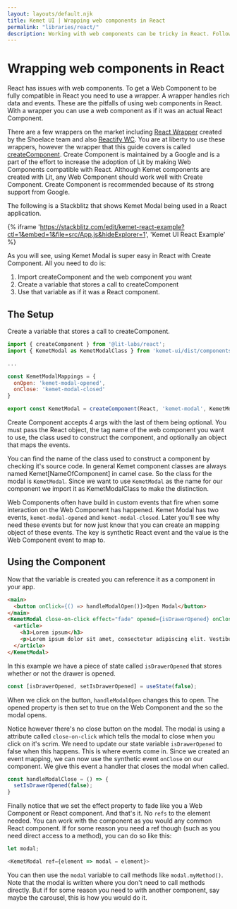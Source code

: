 ```yaml
---
layout: layouts/default.njk
title: Kemet UI | Wrapping web components in React
permalink: "libraries/react/"
description: Working with web components can be tricky in React. Follow this guide to learn how to use Kemet UI components in React. 
---
```


# Wrapping web components in React

React has issues with web components. To get a Web Component to be fully compatible in React you need to use a wrapper. A wrapper handles rich data and events. These are the pitfalls of using web components in React. With a wrapper you can use a web component as if it was an actual React Component.

There are a few wrappers on the market including [React Wrapper](https://www.npmjs.com/package/@shoelace-style/react) created by the Shoelace team and also [Reactify WC](https://www.npmjs.com/package/reactify-wc). You are at liberty to use these wrappers, however the wrapper that this guide covers is called [createComponent](https://www.npmjs.com/package/@lit-labs/react). Create Component is maintained by a Google and is a part of the effort to increase the adoption of Lit by making Web Components compatible with React. Although Kemet components are created with Lit, any Web Component should work well with Create Component. Create Component is recommended because of its strong support from Google.

The following is a Stackblitz that shows Kemet Modal being used in a React application.

{% iframe 'https://stackblitz.com/edit/kemet-react-example?ctl=1&embed=1&file=src/App.js&hideExplorer=1', 'Kemet UI React Example' %}

As you will see, using Kemet Modal is super easy in React with Create Component. All you need to do is:

1. Import createComponent and the web component you want
2. Create a variable that stores a call to createComponent
3. Use that variable as if it was a React component.

## The Setup

Create a variable that stores a call to createComponent.

```javascript
import { createComponent } from '@lit-labs/react';
import { KemetModal as KemetModalClass } from 'kemet-ui/dist/components/kemet-modal.js' 

...

const KemetModalMappings = {
  onOpen: 'kemet-modal-opened',
  onClose: 'kemet-modal-closed'
}

export const KemetModal = createComponent(React, 'kemet-modal', KemetModalClass, KemetModalMappings);
```

Create Component accepts 4 args with the last of them being optional. You must pass the React object, the tag name of the web component you want to use, the class used to construct the component, and optionally an object that maps the events.

You can find the name of the class used to construct a component by checking it's source code. In general Kemet component classes are always named Kemet[NameOfComponent] in camel case. So the class for the modal is `KemetModal`. Since we want to use `KemetModal` as the name for our component we import it as KemetModalClass to make the distinction.

Web Components often have build in custom events that fire when some interaction on the Web Component has happened. Kemet Modal has two events, `kemet-modal-opened` and `kemet-modal-closed`. Later you'll see why need these events but for now just know that you can create an mapping object of these events. The key is synthetic React event and the value is the Web Component event to map to.

## Using the Component

Now that the variable is created you can reference it as a component in your app.

```html
<main>
  <button onClick={() => handleModalOpen()}>Open Modal</button>
</main>
<KemetModal close-on-click effect="fade" opened={isDrawerOpened} onClose={() => handleModalClose()}>
  <article>
    <h3>Lorem ipsum</h3>
    <p>Lorem ipsum dolor sit amet, consectetur adipiscing elit. Vestibulum sollicitudin felis et lorem aliquam, quis vulputate augue pretium. Vestibulum interdum nisi sed mi maximus ullamcorper. Praesent non nibh velit. Aliquam erat volutpat. Sed ultrices, nunc quis varius ultricies, nisl ipsum hendrerit eros, ut iaculis odio nulla molestie mauris. Vivamus commodo mi at aliquam lacinia. Proin ullamcorper mattis enim quis pellentesque. Nulla aliquet pretium efficitur. Maecenas purus lorem, mattis sit amet nulla in, placerat varius metus. Phasellus felis justo, vulputate id justo et, ullamcorper vulputate urna. Phasellus a ante augue. Vivamus dapibus facilisis nunc vel fringilla. Duis congue quis turpis sed iaculis. Curabitur eget aliquet leo. Duis molestie porttitor leo, a eleifend est porttitor vitae.</p>
  </article>
</KemetModal>
```

In this example we have a piece of state called `isDrawerOpened` that stores whether or not the drawer is opened.

```javascript
const [isDrawerOpened, setIsDrawerOpened] = useState(false);
```

When we click on the button, `handleModalOpen` changes this to open. The opened property is then set to true on the Web Component and the so the modal opens.

Notice however there's no close button on the modal. The modal is using a attribute called `close-on-click` which tells the modal to close when you click on it's scrim. We need to update our state variable `isDrawerOpened` to false when this happens. This is where events come in. Since we created an event mapping, we can now use the synthetic event `onClose` on our component. We give this event a handler that closes the modal when called.

```javascript
const handleModalClose = () => {
  setIsDrawerOpened(false);
}
```

Finally notice that we set the effect property to fade like you a Web Component or React component. And that's it. No `refs` to the element needed. You can work with the component as you would any common React component. If for some reason you need a ref though (such as you need direct access to a method), you can do so like this:

```javascript
let modal;

<KemetModal ref={element => modal = element}>
```

You can then use the `modal` variable to call methods like `modal.myMethod()`. Note that the modal is written where you don't need to call methods directly. But if for some reason you need to with another component, say maybe the carousel, this is how you would do it.
